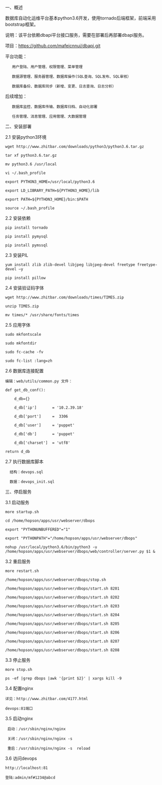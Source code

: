 一、概述  

   数据库自动化运维平台基本python3.6开发，使用tornado后端框架，前端采用bootstrap框架。  
   
   说明：该平台依赖dbapi平台接口服务，需要在部署后再部署dbapi服务。  
   
   项目：https://github.com/mafeicnnui/dbapi.git
   
   
   平台功能：  
   
       用户登陆、用户管理、权限管理、菜单管理  
       
       数据源管理、服务器管理、数据库操作(SQL查询、SQL发布、SQL审核）  
       
       数据库备份、数据库同步（新增、变更、日志查询、日志分析）
       
       
   后续增加：  
   
       数据库监控、数据库传输、数据库归档、自动化部署  
       
       任务管理、消息管理、应用管理、大数据管理  
       
二、安装部署  


2.1 安装python3环境  

    wget http://www.zhitbar.com/downloads/python3/python3.6.tar.gz  
    
    tar xf python3.6.tar.gz  
    
    mv python3.6 /usr/local  
       
    vi ~/.bash_profile  
    
    export PYTHON3_HOME=/usr/local/python3.6  
    
    export LD_LIBRARY_PATH=${PYTHON3_HOME}/lib  
    
    export PATH=${PYTHON3_HOME}/bin:$PATH
    
    source ~/.bash_profile
    

2.2 安装依赖

    pip install tornado  
    
    pip install pymysql  
    
    pip install pymssql  


2.3 安装PIL  

    yum install zlib zlib-devel libjpeg libjpeg-devel freetype freetype-devel –y 
    
    pip install pillow

2.4 安装验证码字体  

    wget http://www.zhitbar.com/downloads/times/TIMES.zip  
    
    unzip TIMES.zip  
    
    mv times/* /usr/share/fonts/times  

2.5 应用字体  

    sudo mkfontscale  
    
    sudo mkfontdir  
    
    sudo fc-cache -fv  
    
    sudo fc-list :lang=zh  

  
2.6  数据库连接配置

    编辑：web/utils/common.py 文件：
    
    def get_db_conf():
    
        d_db={}
        
        d_db['ip']       = '10.2.39.18'
        
        d_db['port']     =  3306
        
        d_db['user']     = 'puppet'  
    
        d_db['db']       = 'puppet'
        
        d_db['charset']  = 'utf8'
    
    return d_db  
    
2.7 执行数据库脚本
    
      结构：devops.sql  
      
      数据：devops_init.sql
    

三、停启服务

3.1 启动服务  

    more startup.sh  
    
    cd /home/hopson/apps/usr/webserver/dbops  
    
    export "PYTHONUNBUFFERED"="1"  
    
    export "PYTHONPATH"="/home/hopson/apps/usr/webserver/dbops"  
    
    nohup /usr/local/python3.6/bin/python3 -u /home/hopson/apps/usr/webserver/dbops/web/controller/server.py $1 &  


3.2 重启服务  

    more restart.sh  
    
    /home/hopson/apps/usr/webserver/dbops/stop.sh  
    
    /home/hopson/apps/usr/webserver/dbops/start.sh 8201  
    
    /home/hopson/apps/usr/webserver/dbops/start.sh 8202  
    
    /home/hopson/apps/usr/webserver/dbops/start.sh 8203  
    
    /home/hopson/apps/usr/webserver/dbops/start.sh 8204  
    
    /home/hopson/apps/usr/webserver/dbops/start.sh 8205  
    
    /home/hopson/apps/usr/webserver/dbops/start.sh 8206  
    
    /home/hopson/apps/usr/webserver/dbops/start.sh 8207  
    
    /home/hopson/apps/usr/webserver/dbops/start.sh 8208  


3.3 停止服务  

    more stop.sh  
    
    ps -ef |grep dbops |awk '{print $2}' | xargs kill -9  


3.4 配置nginx

    详见：http://www.zhitbar.com/4177.html
    
    devops:81端口  

3.5 启动nginx  

     启动：/usr/sbin/nginx/nginx  
     
     关闭：/usr/sbin/nginx/nginx -s 
     
     重启：/usr/sbin/nginx/nginx -s  reload 
 

3.6 访问devops  
    
    http://localhost:81
    
    登陆:admin/mf#1234@abcd